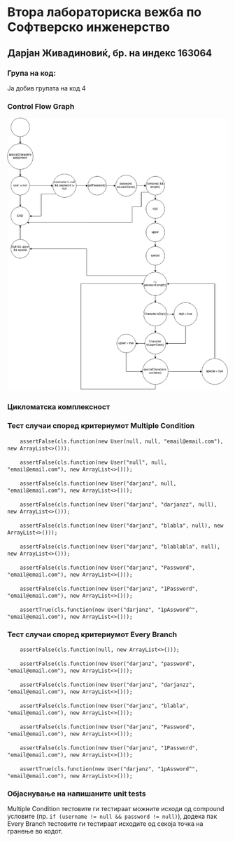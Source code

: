 # Втора лабораториска вежба по Софтверско инженерство

## Дарјан Живадиновиќ, бр. на индекс 163064

### Група на код: 

Ја добив групата на код 4

###  Control Flow Graph

![SI-L2-CFG](SI-L2-CFG-bg.png "CFG")

### Цикломатска комплексност


### Тест случаи според критериумот Multiple Condition

        assertFalse(cls.function(new User(null, null, "email@email.com"), new ArrayList<>()));

        assertFalse(cls.function(new User("null", null, "email@email.com"), new ArrayList<>()));

        assertFalse(cls.function(new User("darjanz", null, "email@email.com"), new ArrayList<>()));

        assertFalse(cls.function(new User("darjanz", "darjanzz", null), new ArrayList<>()));

        assertFalse(cls.function(new User("darjanz", "blabla", null), new ArrayList<>()));

        assertFalse(cls.function(new User("darjanz", "blablabla", null), new ArrayList<>()));

        assertFalse(cls.function(new User("darjanz", "Password", "email@email.com"), new ArrayList<>()));

        assertFalse(cls.function(new User("darjanz", "1Password", "email@email.com"), new ArrayList<>()));

        assertTrue(cls.function(new User("darjanz", "1pAssword^", "email@email.com"), new ArrayList<>()));

### Тест случаи според критериумот Every Branch

        assertFalse(cls.function(null, new ArrayList<>()));

        assertFalse(cls.function(new User("darjanz", "password", "email@email.com"), new ArrayList<>()));

        assertFalse(cls.function(new User("darjanz", "darjanzz", "email@email.com"), new ArrayList<>()));

        assertFalse(cls.function(new User("darjanz", "blabla", "email@email.com"), new ArrayList<>()));

        assertFalse(cls.function(new User("darjanz", "Password", "email@email.com"), new ArrayList<>()));

        assertFalse(cls.function(new User("darjanz", "1Password", "email@email.com"), new ArrayList<>()));

        assertTrue(cls.function(new User("darjanz", "1pAssword^", "email@email.com"), new ArrayList<>()));

### Објаснување на напишаните unit tests

Multiple Condition тестовите ги тестираат можните исходи од compound условите (пр. `if (username != null && password != null)`), додека пак Every Branch тестовите ги тестираат исходите од секоја точка на гранење во кодот.
